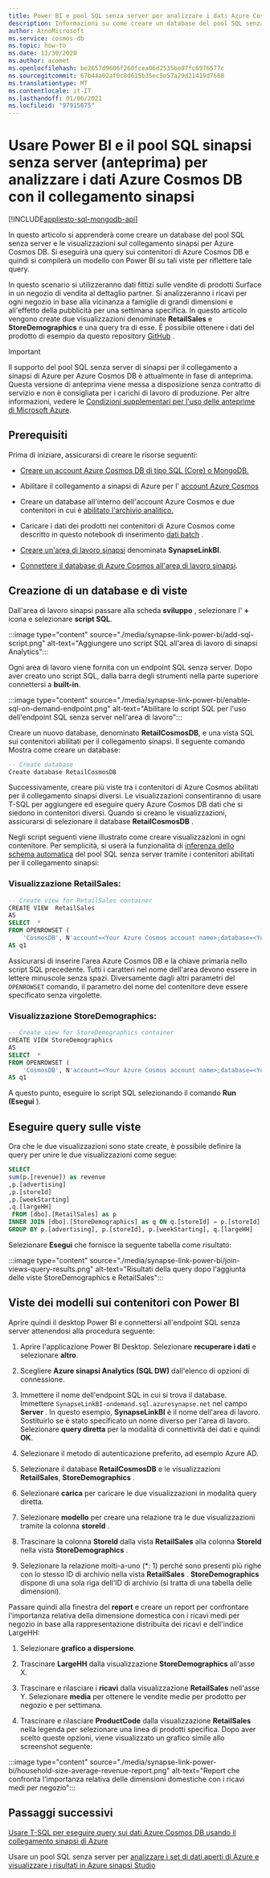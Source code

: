 ```yaml
---
title: Power BI e pool SQL senza server per analizzare i dati Azure Cosmos DB con il collegamento sinapsi
description: Informazioni su come creare un database del pool SQL senza server e visualizzazioni sul collegamento sinapsi per Azure Cosmos DB, eseguire query sui contenitori di Azure Cosmos DB e quindi compilare un modello con Power BI su tali viste.
author: ArnoMicrosoft
ms.service: cosmos-db
ms.topic: how-to
ms.date: 11/30/2020
ms.author: acomet
ms.openlocfilehash: be2657d9606f260fcea06d2535be87fc6976577c
ms.sourcegitcommit: 67b44a02af0c8d615b35ec5e57a29d21419d7668
ms.translationtype: MT
ms.contentlocale: it-IT
ms.lasthandoff: 01/06/2021
ms.locfileid: "97915675"
---
```

# <a name="use-power-bi-and-serverless-synapse-sql-pool-preview-to-analyze-azure-cosmos-db-data-with-synapse-link"></a>Usare Power BI e il pool SQL sinapsi senza server (anteprima) per analizzare i dati Azure Cosmos DB con il collegamento sinapsi 
[!INCLUDE[appliesto-sql-mongodb-api](includes/appliesto-sql-mongodb-api.md)]

In questo articolo si apprenderà come creare un database del pool SQL senza server e le visualizzazioni sul collegamento sinapsi per Azure Cosmos DB. Si eseguirà una query sui contenitori di Azure Cosmos DB e quindi si compilerà un modello con Power BI su tali viste per riflettere tale query.

In questo scenario si utilizzeranno dati fittizi sulle vendite di prodotti Surface in un negozio di vendita al dettaglio partner. Si analizzeranno i ricavi per ogni negozio in base alla vicinanza a famiglie di grandi dimensioni e all'effetto della pubblicità per una settimana specifica. In questo articolo vengono create due visualizzazioni denominate **RetailSales** e **StoreDemographics** e una query tra di esse. È possibile ottenere i dati del prodotto di esempio da questo repository [GitHub](https://github.com/Azure-Samples/Synapse/tree/main/Notebooks/PySpark/Synapse%20Link%20for%20Cosmos%20DB%20samples/Retail/RetailData) .

> [!IMPORTANT]
> Il supporto del pool SQL senza server di sinapsi per il collegamento a sinapsi di Azure per Azure Cosmos DB è attualmente in fase di anteprima. Questa versione di anteprima viene messa a disposizione senza contratto di servizio e non è consigliata per i carichi di lavoro di produzione. Per altre informazioni, vedere le [Condizioni supplementari per l'uso delle anteprime di Microsoft Azure](https://azure.microsoft.com/support/legal/preview-supplemental-terms/).

## <a name="prerequisites"></a>Prerequisiti

Prima di iniziare, assicurarsi di creare le risorse seguenti:

* [Creare un account Azure Cosmos DB di tipo SQL (Core) o MongoDB.](create-cosmosdb-resources-portal.md)

* Abilitare il collegamento a sinapsi di Azure per l' [account Azure Cosmos](configure-synapse-link.md#enable-synapse-link)

* Creare un database all'interno dell'account Azure Cosmos e due contenitori in cui è [abilitato l'archivio analitico.](configure-synapse-link.md#create-analytical-ttl)

* Caricare i dati dei prodotti nei contenitori di Azure Cosmos come descritto in questo notebook di inserimento [dati batch](https://github.com/Azure-Samples/Synapse/blob/main/Notebooks/PySpark/Synapse%20Link%20for%20Cosmos%20DB%20samples/Retail/spark-notebooks/pyspark/1CosmoDBSynapseSparkBatchIngestion.ipynb) .

* [Creare un'area di lavoro sinapsi](../synapse-analytics/quickstart-create-workspace.md) denominata **SynapseLinkBI**.

* [Connettere il database di Azure Cosmos all'area di lavoro sinapsi](../synapse-analytics/synapse-link/how-to-connect-synapse-link-cosmos-db.md?toc=/azure/cosmos-db/toc.json&bc=/azure/cosmos-db/breadcrumb/toc.json).

## <a name="create-a-database-and-views"></a>Creazione di un database e di viste

Dall'area di lavoro sinapsi passare alla scheda **sviluppo** , selezionare l' **+** icona e selezionare **script SQL**.

:::image type="content" source="./media/synapse-link-power-bi/add-sql-script.png" alt-text="Aggiungere uno script SQL all'area di lavoro di sinapsi Analytics":::

Ogni area di lavoro viene fornita con un endpoint SQL senza server. Dopo aver creato uno script SQL, dalla barra degli strumenti nella parte superiore connettersi a **built-in**.

:::image type="content" source="./media/synapse-link-power-bi/enable-sql-on-demand-endpoint.png" alt-text="Abilitare lo script SQL per l'uso dell'endpoint SQL senza server nell'area di lavoro":::

Creare un nuovo database, denominato **RetailCosmosDB**, e una vista SQL sui contenitori abilitati per il collegamento sinapsi. Il seguente comando Mostra come creare un database:

```sql
-- Create database
Create database RetailCosmosDB
```

Successivamente, creare più viste tra i contenitori di Azure Cosmos abilitati per il collegamento sinapsi diversi. Le visualizzazioni consentiranno di usare T-SQL per aggiungere ed eseguire query Azure Cosmos DB dati che si siedono in contenitori diversi.  Quando si creano le visualizzazioni, assicurarsi di selezionare il database **RetailCosmosDB** .

Negli script seguenti viene illustrato come creare visualizzazioni in ogni contenitore. Per semplicità, si userà la funzionalità di [inferenza dello schema automatica](analytical-store-introduction.md#analytical-schema) del pool SQL senza server tramite i contenitori abilitati per il collegamento sinapsi:


### <a name="retailsales-view"></a>Visualizzazione RetailSales:

```sql
-- Create view for RetailSales container
CREATE VIEW  RetailSales
AS  
SELECT  *
FROM OPENROWSET (
    'CosmosDB', N'account=<Your Azure Cosmos account name>;database=<Your Azure Cosmos database name>;region=<Your Azure Cosmos DB Region>;key=<Your Azure Cosmos DB key here>',RetailSales)
AS q1
```

Assicurarsi di inserire l'area Azure Cosmos DB e la chiave primaria nello script SQL precedente. Tutti i caratteri nel nome dell'area devono essere in lettere minuscole senza spazi. Diversamente dagli altri parametri del `OPENROWSET` comando, il parametro del nome del contenitore deve essere specificato senza virgolette.

### <a name="storedemographics-view"></a>Visualizzazione StoreDemographics:

```sql
-- Create view for StoreDemographics container
CREATE VIEW StoreDemographics
AS  
SELECT  *
FROM OPENROWSET (
    'CosmosDB', N'account=<Your Azure Cosmos account name>;database=<Your Azure Cosmos database name>;region=<Your Azure Cosmos DB Region>;key=<Your Azure Cosmos DB key here>', StoreDemographics)
AS q1
```

A questo punto, eseguire lo script SQL selezionando il comando **Run (Esegui** ).

## <a name="query-the-views"></a>Eseguire query sulle viste

Ora che le due visualizzazioni sono state create, è possibile definire la query per unire le due visualizzazioni come segue:

```sql
SELECT 
sum(p.[revenue]) as revenue
,p.[advertising]
,p.[storeId]
,p.[weekStarting]
,q.[largeHH]
 FROM [dbo].[RetailSales] as p
INNER JOIN [dbo].[StoreDemographics] as q ON q.[storeId] = p.[storeId]
GROUP BY p.[advertising], p.[storeId], p.[weekStarting], q.[largeHH]
```

Selezionare **Esegui** che fornisce la seguente tabella come risultato:

:::image type="content" source="./media/synapse-link-power-bi/join-views-query-results.png" alt-text="Risultati della query dopo l'aggiunta delle viste StoreDemographics e RetailSales":::

## <a name="model-views-over-containers-with-power-bi"></a>Viste dei modelli sui contenitori con Power BI

Aprire quindi il desktop Power BI e connettersi all'endpoint SQL senza server attenendosi alla procedura seguente:

1. Aprire l'applicazione Power BI Desktop. Selezionare **recuperare i dati** e selezionare **altro**.

1. Scegliere **Azure sinapsi Analytics (SQL DW)** dall'elenco di opzioni di connessione.

1. Immettere il nome dell'endpoint SQL in cui si trova il database. Immettere `SynapseLinkBI-ondemand.sql.azuresynapse.net` nel campo **Server** . In questo esempio,  **SynapseLinkBI** è il nome dell'area di lavoro. Sostituirlo se è stato specificato un nome diverso per l'area di lavoro. Selezionare **query diretta** per la modalità di connettività dei dati e quindi **OK**.

1. Selezionare il metodo di autenticazione preferito, ad esempio Azure AD.

1. Selezionare il database **RetailCosmosDB** e le visualizzazioni **RetailSales**, **StoreDemographics** .

1. Selezionare **carica** per caricare le due visualizzazioni in modalità query diretta.

1. Selezionare **modello** per creare una relazione tra le due visualizzazioni tramite la colonna **storeId** .

1. Trascinare la colonna **StoreId** dalla vista **RetailSales** alla colonna **StoreId** nella vista **StoreDemographics** .

1. Selezionare la relazione molti-a-uno (*: 1) perché sono presenti più righe con lo stesso ID di archivio nella vista **RetailSales** . **StoreDemographics** dispone di una sola riga dell'ID di archivio (si tratta di una tabella delle dimensioni).

Passare quindi alla finestra del **report** e creare un report per confrontare l'importanza relativa della dimensione domestica con i ricavi medi per negozio in base alla rappresentazione distribuita dei ricavi e dell'indice LargeHH:

1. Selezionare **grafico a dispersione**.

1. Trascinare **LargeHH** dalla visualizzazione **StoreDemographics** all'asse X.

1. Trascinare e rilasciare i **ricavi** dalla visualizzazione **RetailSales** nell'asse Y. Selezionare **media** per ottenere le vendite medie per prodotto per negozio e per settimana.

1. Trascinare e rilasciare **ProductCode** dalla visualizzazione **RetailSales** nella legenda per selezionare una linea di prodotti specifica.
Dopo aver scelto queste opzioni, viene visualizzato un grafico simile allo screenshot seguente:

:::image type="content" source="./media/synapse-link-power-bi/household-size-average-revenue-report.png" alt-text="Report che confronta l'importanza relativa delle dimensioni domestiche con i ricavi medi per negozio":::

## <a name="next-steps"></a>Passaggi successivi

[Usare T-SQL per eseguire query sui dati Azure Cosmos DB usando il collegamento sinapsi di Azure](../synapse-analytics/sql/query-cosmos-db-analytical-store.md)

Usare un pool SQL senza server per [analizzare i set di dati aperti di Azure e visualizzare i risultati in Azure sinapsi Studio](../synapse-analytics/sql/tutorial-data-analyst.md)
